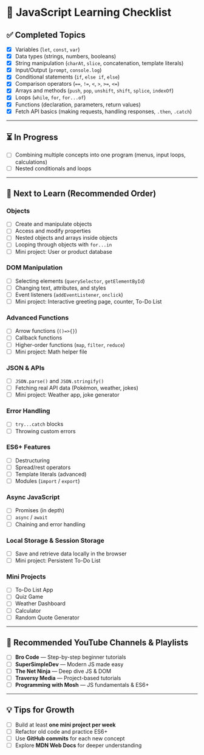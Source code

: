 # 🧠 JavaScript Learning Checklist

## ✅ Completed Topics
- [x] Variables (`let`, `const`, `var`)
- [x] Data types (strings, numbers, booleans)
- [x] String manipulation (`charAt`, `slice`, concatenation, template literals)
- [x] Input/Output (`prompt`, `console.log`)
- [x] Conditional statements (`if`, `else if`, `else`)
- [x] Comparison operators (`==`, `!=`, `<`, `>`, `>=`, `<=`)
- [x] Arrays and methods (`push`, `pop`, `unshift`, `shift`, `splice`, `indexOf`)
- [x] Loops (`while`, `for`, `for...of`)
- [x] Functions (declaration, parameters, return values)
- [x] Fetch API basics (making requests, handling responses, `.then`, `.catch`)

---

## ⏳ In Progress
- [ ] Combining multiple concepts into one program (menus, input loops, calculations)
- [ ] Nested conditionals and loops

---

## 📘 Next to Learn (Recommended Order)

### Objects
- [ ] Create and manipulate objects
- [ ] Access and modify properties
- [ ] Nested objects and arrays inside objects
- [ ] Looping through objects with `for...in`
- [ ] Mini project: User or product database

### DOM Manipulation
- [ ] Selecting elements (`querySelector`, `getElementById`)
- [ ] Changing text, attributes, and styles
- [ ] Event listeners (`addEventListener`, `onclick`)
- [ ] Mini project: Interactive greeting page, counter, To-Do List

### Advanced Functions
- [ ] Arrow functions (`()=>{}`)
- [ ] Callback functions
- [ ] Higher-order functions (`map`, `filter`, `reduce`)
- [ ] Mini project: Math helper file

### JSON & APIs
- [ ] `JSON.parse()` and `JSON.stringify()`
- [ ] Fetching real API data (Pokémon, weather, jokes)
- [ ] Mini project: Weather app, joke generator

### Error Handling
- [ ] `try...catch` blocks
- [ ] Throwing custom errors

### ES6+ Features
- [ ] Destructuring
- [ ] Spread/rest operators
- [ ] Template literals (advanced)
- [ ] Modules (`import` / `export`)

### Async JavaScript
- [ ] Promises (in depth)
- [ ] `async` / `await`
- [ ] Chaining and error handling

### Local Storage & Session Storage
- [ ] Save and retrieve data locally in the browser
- [ ] Mini project: Persistent To-Do List

### Mini Projects
- [ ] To-Do List App
- [ ] Quiz Game
- [ ] Weather Dashboard
- [ ] Calculator
- [ ] Random Quote Generator

---

## 🎥 Recommended YouTube Channels & Playlists
- [ ] **Bro Code** — Step-by-step beginner tutorials  
- [ ] **SuperSimpleDev** — Modern JS made easy  
- [ ] **The Net Ninja** — Deep dive JS & DOM  
- [ ] **Traversy Media** — Project-based tutorials  
- [ ] **Programming with Mosh** — JS fundamentals & ES6+

---

## 💡 Tips for Growth
- [ ] Build at least **one mini project per week**  
- [ ] Refactor old code and practice ES6+  
- [ ] Use **GitHub commits** for each new concept  
- [ ] Explore **MDN Web Docs** for deeper understanding
